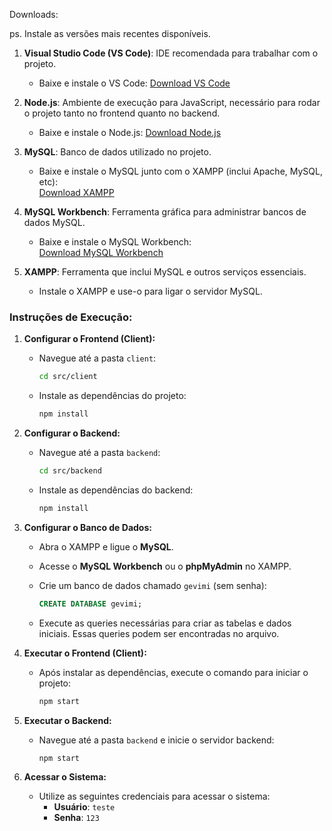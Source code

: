 
Downloads:

ps. Instale as versões mais recentes disponíveis.

1. **Visual Studio Code (VS Code)**: IDE recomendada para trabalhar com o projeto.  
   - Baixe e instale o VS Code: [Download VS Code](https://code.visualstudio.com/download)

2. **Node.js**: Ambiente de execução para JavaScript, necessário para rodar o projeto tanto no frontend quanto no backend.
   - Baixe e instale o Node.js: [Download Node.js](https://nodejs.org/en/download)

3. **MySQL**: Banco de dados utilizado no projeto.
   - Baixe e instale o MySQL junto com o XAMPP (inclui Apache, MySQL, etc):  
     [Download XAMPP](https://www.apachefriends.org/index.html)

4. **MySQL Workbench**: Ferramenta gráfica para administrar bancos de dados MySQL.
   - Baixe e instale o MySQL Workbench:  
     [Download MySQL Workbench](https://dev.mysql.com/downloads/workbench/)

5. **XAMPP**: Ferramenta que inclui MySQL e outros serviços essenciais.
   - Instale o XAMPP e use-o para ligar o servidor MySQL.

### Instruções de Execução:

1. **Configurar o Frontend (Client):**

   - Navegue até a pasta `client`:
     ```bash
     cd src/client
     ```

   - Instale as dependências do projeto:
     ```bash
     npm install
     ```

2. **Configurar o Backend:**

   - Navegue até a pasta `backend`:
     ```bash
     cd src/backend
     ```

   - Instale as dependências do backend:
     ```bash
     npm install
     ```

3. **Configurar o Banco de Dados:**

   - Abra o XAMPP e ligue o **MySQL**.
   - Acesse o **MySQL Workbench** ou o **phpMyAdmin** no XAMPP.
   - Crie um banco de dados chamado `gevimi` (sem senha):
     ```sql
     CREATE DATABASE gevimi;
     ```

   - Execute as queries necessárias para criar as tabelas e dados iniciais. Essas queries podem ser encontradas no arquivo.

4. **Executar o Frontend (Client):**

   - Após instalar as dependências, execute o comando para iniciar o projeto:
     ```bash
     npm start
     ```

5. **Executar o Backend:**

   - Navegue até a pasta `backend` e inicie o servidor backend:
     ```bash
     npm start
     ```

6. **Acessar o Sistema:**

   - Utilize as seguintes credenciais para acessar o sistema:
     - **Usuário**: `teste`
     - **Senha**: `123`

